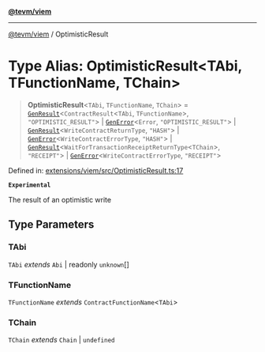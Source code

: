 [**@tevm/viem**](../README.md)

***

[@tevm/viem](../globals.md) / OptimisticResult

# Type Alias: OptimisticResult\<TAbi, TFunctionName, TChain\>

> **OptimisticResult**\<`TAbi`, `TFunctionName`, `TChain`\> = [`GenResult`](GenResult.md)\<`ContractResult`\<`TAbi`, `TFunctionName`\>, `"OPTIMISTIC_RESULT"`\> \| [`GenError`](GenError.md)\<`Error`, `"OPTIMISTIC_RESULT"`\> \| [`GenResult`](GenResult.md)\<`WriteContractReturnType`, `"HASH"`\> \| [`GenError`](GenError.md)\<`WriteContractErrorType`, `"HASH"`\> \| [`GenResult`](GenResult.md)\<`WaitForTransactionReceiptReturnType`\<`TChain`\>, `"RECEIPT"`\> \| [`GenError`](GenError.md)\<`WriteContractErrorType`, `"RECEIPT"`\>

Defined in: [extensions/viem/src/OptimisticResult.ts:17](https://github.com/evmts/tevm-monorepo/blob/main/extensions/viem/src/OptimisticResult.ts#L17)

**`Experimental`**

The result of an optimistic write

## Type Parameters

### TAbi

`TAbi` *extends* `Abi` \| readonly `unknown`[]

### TFunctionName

`TFunctionName` *extends* `ContractFunctionName`\<`TAbi`\>

### TChain

`TChain` *extends* `Chain` \| `undefined`
